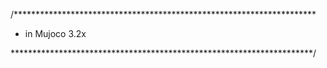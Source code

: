 
/*********************************************************************
 * in Mujoco 3.2x
   
 *********************************************************************/
